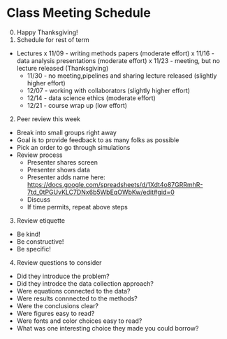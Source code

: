 # Class Meeting Schedule

0. Happy Thanksgiving!
1. Schedule for rest of term
  - Lectures
    x 11/09 - writing methods papers (moderate effort)
    x 11/16 - data analysis presentations (moderate effort)
    x 11/23 - meeting, but no lecture released (Thanksgiving)
    - 11/30 - no meeting,pipelines and sharing lecture released (slightly higher effort)
    - 12/07 - working with collaborators (slightly higher effort)
    - 12/14 - data science ethics (moderate effort)
    - 12/21 - course wrap up (low effort)
2. Peer review this week
  - Break into small groups right away
  - Goal is to provide feedback to as many folks as possible
  - Pick an order to go through simulations
  - Review process
    - Presenter shares screen
    - Presenter shows data 
    - Presenter adds name here: https://docs.google.com/spreadsheets/d/1Xdt4o87GRRmhR-7td_0tPGUvKLC7DNx6b5WbEqOWbKw/edit#gid=0
    - Discuss
    - If time permits, repeat above steps
3. Review etiquette 
  - Be kind! 
  - Be constructive! 
  - Be specific! 
4. Review questions to consider
  - Did they introduce the problem?
  - Did they introdce the data collection approach?
  - Were equations connected to the data?
  - Were results connnected to the methods?
  - Were the conclusions clear?
  - Were figures easy to read?
  - Were fonts and color choices easy to read?
  - What was one interesting choice they made you could borrow?
  
  
